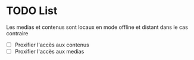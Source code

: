 # TODO List
 
 Les medias et contenus sont locaux en mode offline et distant dans le cas contraire
 
 - [ ] Proxifier l'accès aux contenus
 - [ ] Proxifier l'accès aux medias
